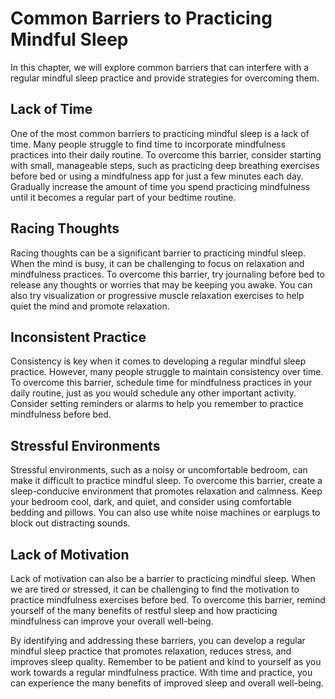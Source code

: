 Common Barriers to Practicing Mindful Sleep
=============================================================================================

In this chapter, we will explore common barriers that can interfere with a regular mindful sleep practice and provide strategies for overcoming them.

Lack of Time
------------

One of the most common barriers to practicing mindful sleep is a lack of time. Many people struggle to find time to incorporate mindfulness practices into their daily routine. To overcome this barrier, consider starting with small, manageable steps, such as practicing deep breathing exercises before bed or using a mindfulness app for just a few minutes each day. Gradually increase the amount of time you spend practicing mindfulness until it becomes a regular part of your bedtime routine.

Racing Thoughts
---------------

Racing thoughts can be a significant barrier to practicing mindful sleep. When the mind is busy, it can be challenging to focus on relaxation and mindfulness practices. To overcome this barrier, try journaling before bed to release any thoughts or worries that may be keeping you awake. You can also try visualization or progressive muscle relaxation exercises to help quiet the mind and promote relaxation.

Inconsistent Practice
---------------------

Consistency is key when it comes to developing a regular mindful sleep practice. However, many people struggle to maintain consistency over time. To overcome this barrier, schedule time for mindfulness practices in your daily routine, just as you would schedule any other important activity. Consider setting reminders or alarms to help you remember to practice mindfulness before bed.

Stressful Environments
----------------------

Stressful environments, such as a noisy or uncomfortable bedroom, can make it difficult to practice mindful sleep. To overcome this barrier, create a sleep-conducive environment that promotes relaxation and calmness. Keep your bedroom cool, dark, and quiet, and consider using comfortable bedding and pillows. You can also use white noise machines or earplugs to block out distracting sounds.

Lack of Motivation
------------------

Lack of motivation can also be a barrier to practicing mindful sleep. When we are tired or stressed, it can be challenging to find the motivation to practice mindfulness exercises before bed. To overcome this barrier, remind yourself of the many benefits of restful sleep and how practicing mindfulness can improve your overall well-being.

By identifying and addressing these barriers, you can develop a regular mindful sleep practice that promotes relaxation, reduces stress, and improves sleep quality. Remember to be patient and kind to yourself as you work towards a regular mindfulness practice. With time and practice, you can experience the many benefits of improved sleep and overall well-being.


